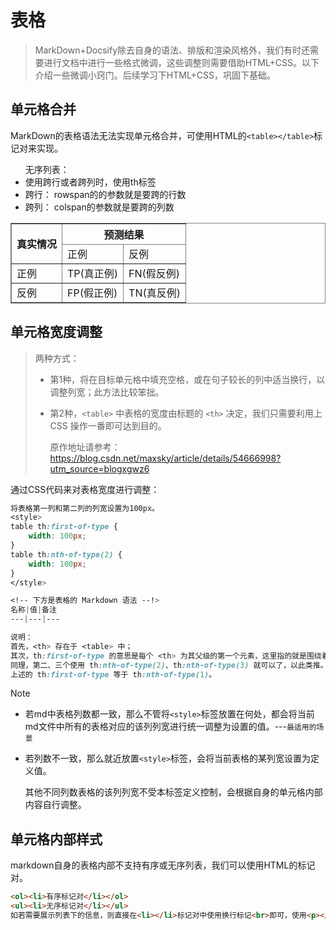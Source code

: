 # 表格
> MarkDown+Docsify除去自身的语法、排版和渲染风格外，我们有时还需要进行文档中进行一些格式微调，这些调整则需要借助HTML+CSS。以下介绍一些微调小窍门。后续学习下HTML+CSS，巩固下基础。

## 单元格合并

MarkDown的表格语法无法实现单元格合并，可使用HTML的`<table></table>`标记对来实现。

<p><ul>无序列表：
    <li>使用跨行或者跨列时，使用th标签</li>
    <li>跨行： rowspan的的参数就是要跨的行数</li>
    <li>跨列： colspan的参数就是要跨的列数</li>
</ul>
</p>
<table frame="border" border="1">
    <thead>
        <tr>
        	<th rowspan="2">真实情况</th>
        	<th colspan="2" align="center">预测结果</th>
    	</tr>
        <tr>
       	 	<td>正例</td>
        	<td>反例</td>
    	</tr>
    </thead>
	<tbody>	<tr>
    	<td>正例</td>
    	<td>TP(真正例)</td>
    	<td>FN(假反例)</td>
	</tr>
	<tr>
    	<td>反例</td>
    	<td>FP(假正例)</td>
    	<td>TN(真反例)</td>
	</tr>
</tbody></table>

## 单元格宽度调整

> 两种方式：
>
> - 第1种，将在目标单元格中填充空格，或在句子较长的列中适当换行，以调整列宽；此方法比较笨拙。
>
> - 第2种，`<table>` 中表格的宽度由标题的 `<th>` 决定，我们只需要利用上 CSS 操作一番即可达到目的。
>
>   原作地址请参考：<https://blog.csdn.net/maxsky/article/details/54666998?utm_source=blogxgwz6>

通过CSS代码来对表格宽度进行调整：

```css
将表格第一列和第二列的列宽设置为100px。
<style>
table th:first-of-type {
	width: 100px;
}
table th:nth-of-type(2) {
    width: 100px;
}
</style>

<!-- 下方是表格的 Markdown 语法 --!>
名称|值|备注
---|---|---

说明：
首先，<th> 存在于 <table> 中；
其次，th:first-of-type 的意思是每个 <th> 为其父级的第一个元素，这里指的就是围绕着【名称】的 <th>。
同理，第二、三个使用 th:nth-of-type(2)、th:nth-of-type(3) 就可以了，以此类推。
上述的 th:first-of-type 等于 th:nth-of-type(1)。
```

> [!NOTE]
>
> - 若md中表格列数都一致，那么不管将`<style>`标签放置在何处，都会将当前md文件中所有的表格对应的该列列宽进行统一调整为设置的值。---`最适用的场景`
>
> - 若列数不一致，那么就近放置`<style>`标签，会将当前表格的某列宽设置为定义值。
>
>   其他不同列数表格的该列列宽不受本标签定义控制，会根据自身的单元格内部内容自行调整。

## 单元格内部样式

markdown自身的表格内部不支持有序或无序列表，我们可以使用HTML的标记对。

```html
<ol><li>有序标记对</li></ol>
<ul><li>无序标记对</li></ul>
如若需要展示列表下的信息，则直接在<li></li>标记对中使用换行标记<br>即可，使用<p></p>也能换行，但是前后会有空行，不美观，不建议使用。
```



